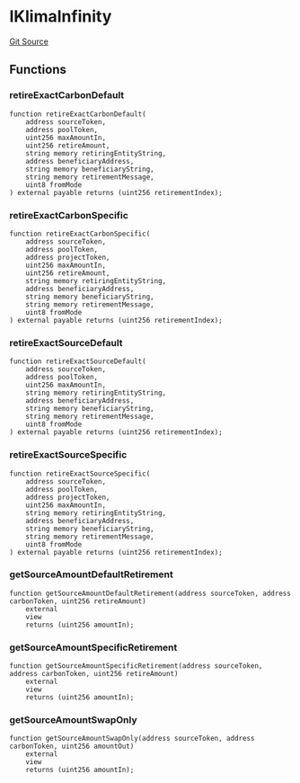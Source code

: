 # IKlimaInfinity
[Git Source](https://github.com/KlimaDAO/klimadao-solidity/blob/b4fb0f4685d5fe4c80ffc162389dfe0abdfe9f39/src/protocol/interfaces/IKlimaInfinity.sol)


## Functions
### retireExactCarbonDefault


```solidity
function retireExactCarbonDefault(
    address sourceToken,
    address poolToken,
    uint256 maxAmountIn,
    uint256 retireAmount,
    string memory retiringEntityString,
    address beneficiaryAddress,
    string memory beneficiaryString,
    string memory retirementMessage,
    uint8 fromMode
) external payable returns (uint256 retirementIndex);
```

### retireExactCarbonSpecific


```solidity
function retireExactCarbonSpecific(
    address sourceToken,
    address poolToken,
    address projectToken,
    uint256 maxAmountIn,
    uint256 retireAmount,
    string memory retiringEntityString,
    address beneficiaryAddress,
    string memory beneficiaryString,
    string memory retirementMessage,
    uint8 fromMode
) external payable returns (uint256 retirementIndex);
```

### retireExactSourceDefault


```solidity
function retireExactSourceDefault(
    address sourceToken,
    address poolToken,
    uint256 maxAmountIn,
    string memory retiringEntityString,
    address beneficiaryAddress,
    string memory beneficiaryString,
    string memory retirementMessage,
    uint8 fromMode
) external payable returns (uint256 retirementIndex);
```

### retireExactSourceSpecific


```solidity
function retireExactSourceSpecific(
    address sourceToken,
    address poolToken,
    address projectToken,
    uint256 maxAmountIn,
    string memory retiringEntityString,
    address beneficiaryAddress,
    string memory beneficiaryString,
    string memory retirementMessage,
    uint8 fromMode
) external payable returns (uint256 retirementIndex);
```

### getSourceAmountDefaultRetirement


```solidity
function getSourceAmountDefaultRetirement(address sourceToken, address carbonToken, uint256 retireAmount)
    external
    view
    returns (uint256 amountIn);
```

### getSourceAmountSpecificRetirement


```solidity
function getSourceAmountSpecificRetirement(address sourceToken, address carbonToken, uint256 retireAmount)
    external
    view
    returns (uint256 amountIn);
```

### getSourceAmountSwapOnly


```solidity
function getSourceAmountSwapOnly(address sourceToken, address carbonToken, uint256 amountOut)
    external
    view
    returns (uint256 amountIn);
```

